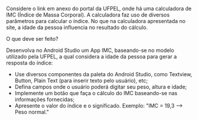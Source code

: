 Considere o link em anexo do portal da UFPEL, onde há uma calculadora de IMC (Índice de Massa Corporal). A calculadora faz uso de diversos parâmetros para calcular o índice. No que na calculadora apresentada no site, a idade da pessoa influencia no resultado do cálculo.

O que deve ser feito?


Desenvolva no Android Studio um App IMC, baseando-se no modelo utilizado pela UFPEL, a qual considera a idade da pessoa para gerar a resposta do índice:
* Use diversos componentes da paleta do Android Studio, como Textview, Button, Plain Text (para inserir texto pelo usuário), etc;
* Defina campos onde o usuário poderá digitar seu peso, altura e idade;
* Implemente um botão que faça o cálculo do IMC baseando-se nas informações fornecidas;
* Apresente o valor do índice e o significado. Exemplo: "IMC = 19,3 --> Peso normal."

